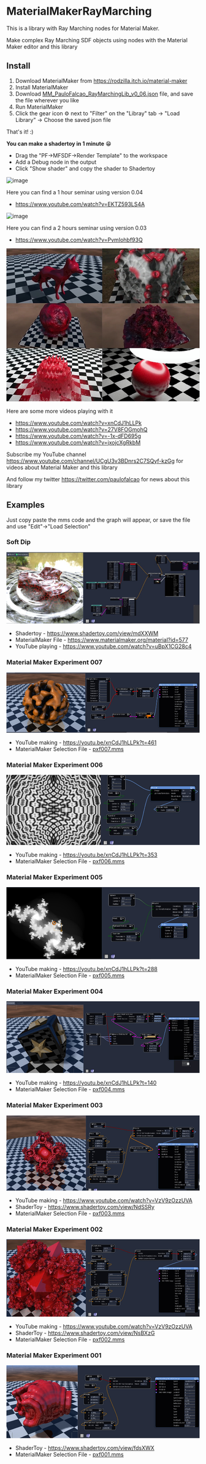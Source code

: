 # MaterialMakerRayMarching

This is a library with Ray Marching nodes for Material Maker.

Make complex Ray Marching SDF objects using nodes with the Material Maker editor and this library

## Install

1. Download MaterialMaker from https://rodzilla.itch.io/material-maker
2. Install MaterialMaker
3. Download [MM_PauloFalcao_RayMarchingLib_v0_06.json](https://raw.githubusercontent.com/paulofalcao/MaterialMakerRayMarching/main/MM_PauloFalcao_RayMarchingLib_v0_06.json) file, and save the file wherever you like
5. Run MaterialMaker
6. Click the gear icon ⚙️ next to "Filter" on the "Libray" tab  -> "Load Library" -> Choose the saved json file

That's it! :)

**You can make a shadertoy in 1 minute** 😁
* Drag the "PF->MFSDF->Render Template" to the workspace
* Add a Debug node in the output
* Click "Show shader" and copy the shader to Shadertoy

![image](https://github.com/user-attachments/assets/d0eaef8c-fa8f-4851-9fb2-ad312bd55642)


Here you can find a 1 hour seminar using version 0.04
 * https://www.youtube.com/watch?v=EKTZ593LS4A

![image](https://user-images.githubusercontent.com/7521632/200113955-02ee8aa0-c454-45c9-8090-30adac385225.png)


Here you can find a 2 hours seminar using version 0.03
 * https://www.youtube.com/watch?v=PvmIohbf93Q

![Inercia2021](Examples/Inercia2021_comp.jpg)

Here are some more videos playing with it
* https://www.youtube.com/watch?v=xnCdJ1hLLPk
* https://www.youtube.com/watch?v=27V8FOGmohQ
* https://www.youtube.com/watch?v=-1x-dFD695g
* https://www.youtube.com/watch?v=jxojcXgRkbM

Subscribe my YouTube channel https://www.youtube.com/channel/UCgU3v3BDnrs2C7SQyf-kzGg for videos about Material Maker and this library

And follow my twitter https://twitter.com/paulofalcao for news about this library

## Examples

Just copy paste the mms code and the graph will appear, or save the file and use "Edit"->"Load Selection"

### Soft Dip
![SoftDip](Examples/SoftDip.jpg)
* Shadertoy - https://www.shadertoy.com/view/mdXXWM
* MaterialMaker File - https://www.materialmaker.org/material?id=577
* YouTube playing - https://www.youtube.com/watch?v=uBpX1CG28c4

### Material Maker Experiment 007
![pxf007](Examples/pxf007_large.jpg)
* YouTube making - https://youtu.be/xnCdJ1hLLPk?t=461
* MaterialMaker Selection File - [pxf007.mms ](Examples/pxf007.mms)

### Material Maker Experiment 006
![pxf006](Examples/pxf006_large.jpg)
* YouTube making - https://youtu.be/xnCdJ1hLLPk?t=353
* MaterialMaker Selection File - [pxf006.mms ](Examples/pxf006.mms)

### Material Maker Experiment 005
![pxf005](Examples/pxf005_large.jpg)
* YouTube making - https://youtu.be/xnCdJ1hLLPk?t=288
* MaterialMaker Selection File - [pxf005.mms ](Examples/pxf005.mms)

### Material Maker Experiment 004
![pxf004](Examples/pxf004_large.jpg)
* YouTube making - https://youtu.be/xnCdJ1hLLPk?t=140
* MaterialMaker Selection File - [pxf004.mms ](Examples/pxf004.mms)

### Material Maker Experiment 003
![pxf003](Examples/pxf003_large.jpg)
* YouTube making - https://www.youtube.com/watch?v=VzV9zOzzUVA
* ShaderToy - https://www.shadertoy.com/view/NdSSRy
* MaterialMaker Selection File - [pxf003.mms ](Examples/pxf003.mms)

### Material Maker Experiment 002
![pxf002](Examples/pxf002_large.jpg)
* YouTube making - https://www.youtube.com/watch?v=VzV9zOzzUVA
* ShaderToy - https://www.shadertoy.com/view/NsBXzG
* MaterialMaker Selection File - [pxf002.mms ](Examples/pxf002.mms)

### Material Maker Experiment 001
![pxf001](Examples/pxf001_large.jpg)
* ShaderToy - https://www.shadertoy.com/view/fdsXWX
* MaterialMaker Selection File - [pxf001.mms ](Examples/pxf001.mms)

